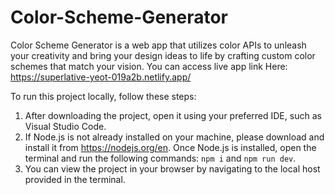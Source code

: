 # Color-Scheme-Generator
Color Scheme Generator is a web app that utilizes color APIs to unleash your creativity and bring your design ideas to life by crafting custom color schemes that match your vision.
You can access live app link Here: https://superlative-yeot-019a2b.netlify.app/

To run this project locally, follow these steps:

  1. After downloading the project, open it using your preferred IDE, such as Visual Studio Code.
  2. If Node.js is not already installed on your machine, please download and install it from https://nodejs.org/en. Once Node.js is installed, open the terminal and run the following commands: `npm i` and `npm run dev`.
  3. You can view the project in your browser by navigating to the local host provided in the terminal.
